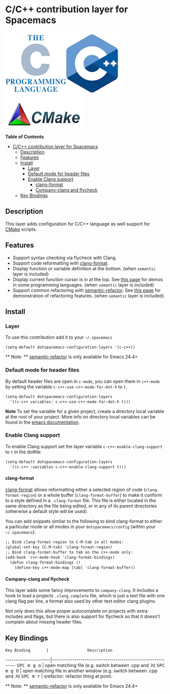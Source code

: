 # C/C++ contribution layer for Spacemacs

![cc++](img/ccpp.jpg)
![cmake](img/cmake.png)

<!-- markdown-toc start - Don't edit this section. Run M-x markdown-toc/generate-toc again -->
**Table of Contents**

- [C/C++ contribution layer for Spacemacs](#cc-contribution-layer-for-spacemacs)
    - [Description](#description)
    - [Features](#features)
    - [Install](#install)
        - [Layer](#layer)
        - [Default mode for header files](#default-mode-for-header-files)
        - [Enable Clang support](#enable-clang-support)
            - [clang-format](#clang-format)
            - [Company-clang and flycheck](#company-clang-and-flycheck)
    - [Key Bindings](#key-bindings)

<!-- markdown-toc end -->

## Description

This layer adds configuration for C/C++ language as well support for [CMake][]
scripts.

## Features

- Support syntax checking via flycheck with Clang.
- Support code reformatting with [clang-format][].
- Display function or variable definition at the bottom. (when `semantic` layer is included)
- Display current function cursor is in at the top. See [this page][stickyfunc-demos]
for demos in some programming languages. (when `semantic` layer is included)
- Support common refactoring with [semantic-refactor][]. See [this page][srefactor-demos]
for demonstration of refactoring features. (when `semantic` layer is included)

## Install

### Layer

To use this contribution add it to your `~/.spacemacs`

```elisp
(setq-default dotspacemacs-configuration-layers '(c-c++))
```

** Note: ** [semantic-refactor][] is only available for Emacs 24.4+

### Default mode for header files

By default header files are open in `c-mode`, you can open them in `c++-mode`
by setting the variable `c-c++-use-c++-mode-for-dot-h` to `t`.

```elisp
(setq-default dotspacemacs-configuration-layers
  '((c-c++ variables: c-c++-use-c++-mode-for-dot-h t)))
```

**Note** To set the variable for a given project, create a directory local
variable at the root of your project. More info on directory local variables
can be found in the [emacs documentation][dir-locals].

### Enable Clang support

To enable Clang support set the layer variable `c-c++-enable-clang-support`
to `t` in the dotfile:

```elisp
(setq-default dotspacemacs-configuration-layers
  '((c-c++ :variables c-c++-enable-clang-support t)))
```

#### clang-format

[clang-format][] allows reformatting either a selected region of code
(`clang-format-region`) or a whole buffer (`clang-format-buffer`) to make it
conform to a style defined in a `.clang-format` file. This file is either
located in the same directory as the file being edited, or in any of its parent
directories (otherwise a default style will be used).

You can add snippets similar to the following to bind clang-format to either a
particular mode or all modes in your `dotspacemacs/config` (within your
`~/.spacemacs`):

```elisp
;; Bind clang-format-region to C-M-tab in all modes:
(global-set-key [C-M-tab] 'clang-format-region)
;; Bind clang-format-buffer to tab on the c++-mode only:
(add-hook 'c++-mode-hook 'clang-format-bindings)
  (defun clang-format-bindings ()
    (define-key c++-mode-map [tab] 'clang-format-buffer))
```

#### Company-clang and flycheck

This layer adds some fancy improvements to `company-clang`.
It includes a hook to load a projects `.clang_complete` file, which is
just a text file with one clang flag per line, a format also used by
other text editor clang plugins.

Not only does this allow proper autocomplete on projects with extra
includes and flags, but there is also support for flycheck so that it
doesn't complain about missing header files.

## Key Bindings

    Key Binding       |                 Description
----------------------|------------------------------------------------------------
<kbd>SPC m g o</kbd>  | open matching file (e.g. switch between .cpp and .h)
<kbd>SPC m g O</kbd>  | open matching file in another window (e.g. switch between .cpp and .h)
<kbd>SPC m r</kbd>    | srefactor: refactor thing at point.

** Note: ** [semantic-refactor][] is only available for Emacs 24.4+

[CMake]: http://www.cmake.org/
[semantic-refactor]: https://github.com/tuhdo/semantic-refactor
[srefactor-demos]: https://github.com/tuhdo/semantic-refactor/blob/master/srefactor-demos/demos.org
[stickyfunc-demos]: https://github.com/tuhdo/semantic-stickyfunc-enhance
[clang-format]: http://clang.llvm.org/docs/ClangFormat.html
[dir-locals]: http://www.gnu.org/software/emacs/manual/html_node/elisp/Directory-Local-Variables.html
